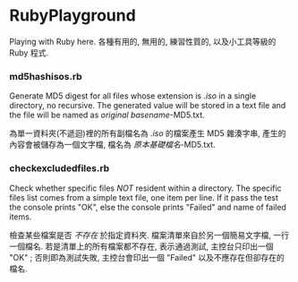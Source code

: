 # RubyPlayground
Playing with Ruby here.
各種有用的, 無用的, 練習性質的, 以及小工具等級的 Ruby 程式.

### md5hashisos.rb
Generate MD5 digest for all files whose extension is *.iso* in a single directory, no recursive. The generated value will be stored in a text file and the file will be named as *original basename*-MD5.txt.

為單一資料夾(不遞迴)裡的所有副檔名為 *.iso* 的檔案產生 MD5 雜湊字串, 產生的內容會被儲存為一個文字檔, 檔名為 *原本基礎檔名*-MD5.txt.

### checkexcludedfiles.rb
Check whether specific files *NOT* resident within a directory. The specific files list comes from a simple text file, one item per line. If it pass the test the console prints "OK", else the console prints "Failed" and name of failed items.

檢查某些檔案是否 *不存在* 於指定資料夾. 檔案清單來自於另一個簡易文字檔, 一行一個檔名. 若是清單上的所有檔案都不存在, 表示通過測試, 主控台只印出一個 "OK" ; 否則即為測試失敗, 主控台會印出一個 "Failed" 以及不應存在但卻存在的檔名.
